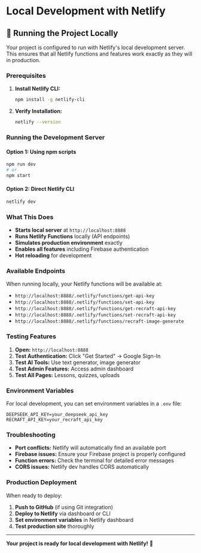 # Local Development with Netlify

## 🚀 Running the Project Locally

Your project is configured to run with Netlify's local development server. This ensures that all Netlify functions and features work exactly as they will in production.

### Prerequisites

1. **Install Netlify CLI:**
   ```bash
   npm install -g netlify-cli
   ```

2. **Verify Installation:**
   ```bash
   netlify --version
   ```

### Running the Development Server

#### Option 1: Using npm scripts
```bash
npm run dev
# or
npm start
```

#### Option 2: Direct Netlify CLI
```bash
netlify dev
```

### What This Does

- **Starts local server** at `http://localhost:8888`
- **Runs Netlify Functions** locally (API endpoints)
- **Simulates production environment** exactly
- **Enables all features** including Firebase authentication
- **Hot reloading** for development

### Available Endpoints

When running locally, your Netlify functions will be available at:
- `http://localhost:8888/.netlify/functions/get-api-key`
- `http://localhost:8888/.netlify/functions/set-api-key`
- `http://localhost:8888/.netlify/functions/get-recraft-api-key`
- `http://localhost:8888/.netlify/functions/set-recraft-api-key`
- `http://localhost:8888/.netlify/functions/recraft-image-generate`

### Testing Features

1. **Open:** `http://localhost:8888`
2. **Test Authentication:** Click "Get Started" → Google Sign-In
3. **Test AI Tools:** Use text generator, image generator
4. **Test Admin Features:** Access admin dashboard
5. **Test All Pages:** Lessons, quizzes, uploads

### Environment Variables

For local development, you can set environment variables in a `.env` file:

```env
DEEPSEEK_API_KEY=your_deepseek_api_key
RECRAFT_API_KEY=your_recraft_api_key
```

### Troubleshooting

- **Port conflicts:** Netlify will automatically find an available port
- **Firebase issues:** Ensure your Firebase project is properly configured
- **Function errors:** Check the terminal for detailed error messages
- **CORS issues:** Netlify dev handles CORS automatically

### Production Deployment

When ready to deploy:
1. **Push to GitHub** (if using Git integration)
2. **Deploy to Netlify** via dashboard or CLI
3. **Set environment variables** in Netlify dashboard
4. **Test production site** thoroughly

---

**Your project is ready for local development with Netlify!** 🎉

